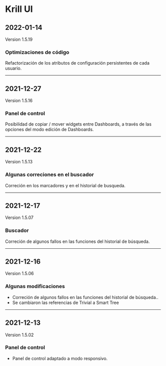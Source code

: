# Krill UI

## 2022-01-14
Version 1.5.19

### Optimizaciones de código

Refactorización de los atributos de configuración persistentes de cada usuario.

---

## 2021-12-27
Version 1.5.16

### Panel de control

Posibilidad de copiar / mover widgets entre Dashboards, a través de las opciones del modo edición de Dashboards.

---

## 2021-12-22
Version 1.5.13

### Algunas correciones en el buscador

Correción en los marcadores y en el historial de busqueda.

---

## 2021-12-17
Version 1.5.07

### Buscador

Correción de algunos fallos en las funciones del historial de búsqueda.

---

## 2021-12-16
Version 1.5.06

### Algunas modificaciones

<ul><li>Correción de algunos fallos en las funciones del historial de búsqueda..</li><li>Se cambiaron las referencias de Trivial a Smart Tree</li></ul>

---

## 2021-12-13
Version 1.5.02

### Panel de control

<ul><li>Panel de control adaptado a modo responsivo.</li></ul>

